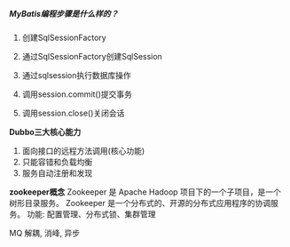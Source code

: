 #####  MyBatis编程步骤是什么样的？

1. 创建SqlSessionFactory

2. 通过SqlSessionFactory创建SqlSession

3. 通过sqlsession执行数据库操作

4. 调用session.commit()提交事务

5. 调用session.close()关闭会话


**Dubbo三大核心能力**
1. 面向接口的远程方法调用(核心功能)
2. 只能容错和负载均衡
3. 服务自动注册和发现



**zookeeper概念**
Zookeeper 是 Apache Hadoop 项目下的一个子项目，是一个树形目录服务。
Zookeeper 是一个分布式的、开源的分布式应用程序的协调服务。
功能: 配置管理、分布式锁、集群管理

MQ
解耦, 消峰, 异步

